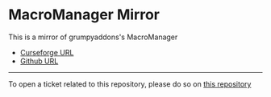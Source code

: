 # MacroManager Mirror

This is a mirror of grumpyaddons's MacroManager

- [Curseforge URL](https://www.curseforge.com/wow/addons/macromanager)
- [Github URL](https://github.com/grumpyaddons/MacroManager)

----

To open a ticket related to this repository, please do so on [this repository](https://github.com/curseforge-mirror/.github)
